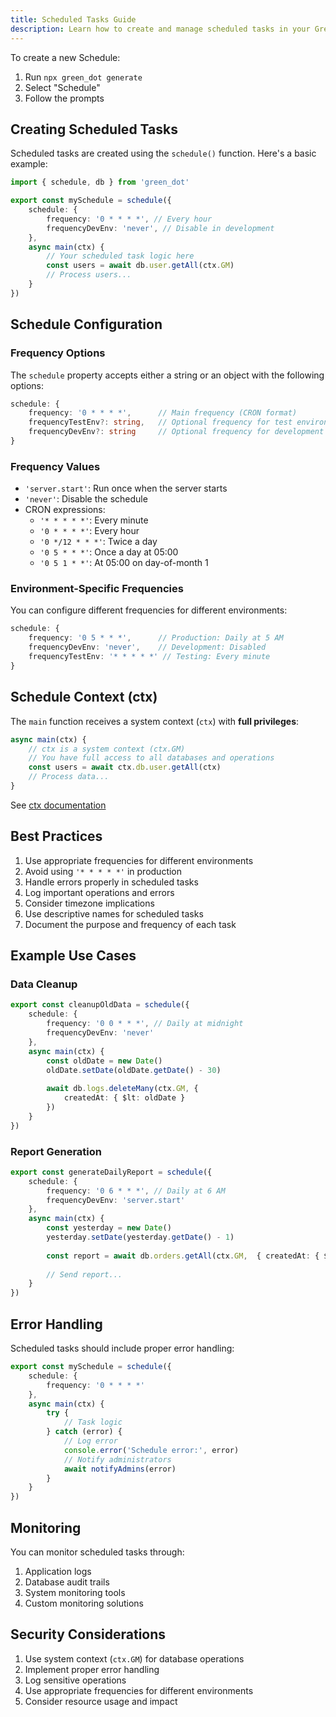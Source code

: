 ```yaml
---
title: Scheduled Tasks Guide
description: Learn how to create and manage scheduled tasks in your Green Dot application.
---
```


To create a new Schedule:
1. Run `npx green_dot generate`
2. Select "Schedule"
3. Follow the prompts

## Creating Scheduled Tasks

Scheduled tasks are created using the `schedule()` function. Here's a basic example:

```ts
import { schedule, db } from 'green_dot'

export const mySchedule = schedule({
    schedule: {
        frequency: '0 * * * *', // Every hour
        frequencyDevEnv: 'never', // Disable in development
    },
    async main(ctx) {
        // Your scheduled task logic here
        const users = await db.user.getAll(ctx.GM)
        // Process users...
    }
})
```

## Schedule Configuration

### Frequency Options

The `schedule` property accepts either a string or an object with the following options:

```ts
schedule: {
    frequency: '0 * * * *',      // Main frequency (CRON format)
    frequencyTestEnv?: string,   // Optional frequency for test environment
    frequencyDevEnv?: string     // Optional frequency for development environment
}
```

### Frequency Values

- `'server.start'`: Run once when the server starts
- `'never'`: Disable the schedule
- CRON expressions:
  - `'* * * * *'`: Every minute
  - `'0 * * * *'`: Every hour
  - `'0 */12 * * *'`: Twice a day
  - `'0 5 * * *'`: Once a day at 05:00
  - `'0 5 1 * *'`: At 05:00 on day-of-month 1

### Environment-Specific Frequencies

You can configure different frequencies for different environments:

```ts
schedule: {
    frequency: '0 5 * * *',      // Production: Daily at 5 AM
    frequencyDevEnv: 'never',    // Development: Disabled
    frequencyTestEnv: '* * * * *' // Testing: Every minute
}
```

## Schedule Context (ctx)

The `main` function receives a system context (`ctx`) with **full privileges**:

```ts
async main(ctx) {
    // ctx is a system context (ctx.GM)
    // You have full access to all databases and operations
    const users = await ctx.db.user.getAll(ctx)
    // Process data...
}
```

See [ctx documentation](./ctx.md)

## Best Practices

1. Use appropriate frequencies for different environments
2. Avoid using `'* * * * *'` in production
3. Handle errors properly in scheduled tasks
4. Log important operations and errors
5. Consider timezone implications
6. Use descriptive names for scheduled tasks
7. Document the purpose and frequency of each task

## Example Use Cases

### Data Cleanup
```ts
export const cleanupOldData = schedule({
    schedule: {
        frequency: '0 0 * * *', // Daily at midnight
        frequencyDevEnv: 'never'
    },
    async main(ctx) {
        const oldDate = new Date()
        oldDate.setDate(oldDate.getDate() - 30)
        
        await db.logs.deleteMany(ctx.GM, {
            createdAt: { $lt: oldDate }
        })
    }
})
```

### Report Generation
```ts
export const generateDailyReport = schedule({
    schedule: {
        frequency: '0 6 * * *', // Daily at 6 AM
        frequencyDevEnv: 'server.start'
    },
    async main(ctx) {
        const yesterday = new Date()
        yesterday.setDate(yesterday.getDate() - 1)
        
        const report = await db.orders.getAll(ctx.GM,  { createdAt: { $gte: yesterday } })
        
        // Send report...
    }
})
```


## Error Handling

Scheduled tasks should include proper error handling:

```ts
export const mySchedule = schedule({
    schedule: {
        frequency: '0 * * * *'
    },
    async main(ctx) {
        try {
            // Task logic
        } catch (error) {
            // Log error
            console.error('Schedule error:', error)
            // Notify administrators
            await notifyAdmins(error)
        }
    }
})
```

## Monitoring

You can monitor scheduled tasks through:

1. Application logs
2. Database audit trails
3. System monitoring tools
4. Custom monitoring solutions

## Security Considerations

1. Use system context (`ctx.GM`) for database operations
2. Implement proper error handling
3. Log sensitive operations
4. Use appropriate frequencies for different environments
5. Consider resource usage and impact 